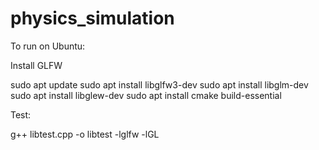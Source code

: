 # physics_simulation

To run on Ubuntu:

Install GLFW

sudo apt update
sudo apt install libglfw3-dev
sudo apt install libglm-dev
sudo apt install libglew-dev
sudo apt install cmake build-essential

Test:

g++ libtest.cpp -o libtest -lglfw -lGL


